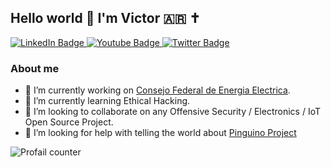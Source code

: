 ## Hello world 👋 I'm Victor :argentina: :latin_cross:

<div id="badges">
  <a href="https://www.linkedin.com/in/vvillarreal1983/">
    <img src="https://img.shields.io/badge/LinkedIn-blue?style=for-the-badge&logo=linkedin&logoColor=white" alt="LinkedIn Badge"/>
  </a>
  <a href="https://www.youtube.com/channel/UC1qs-_UwE5xk3PmDo1jx2ig">
    <img src="https://img.shields.io/badge/YouTube-red?style=for-the-badge&logo=youtube&logoColor=white" alt="Youtube Badge"/>
  </a>
  <a href="https://twitter.com/mefhigoseth">
    <img src="https://img.shields.io/badge/Twitter-blue?style=for-the-badge&logo=twitter&logoColor=white" alt="Twitter Badge"/>
  </a>
</div>

### About me

- 🔭 I’m currently working on [Consejo Federal de Energia Electrica](https://www.cfee.gob.ar/).
- 🌱 I’m currently learning Ethical Hacking.
- 👯 I’m looking to collaborate on any Offensive Security / Electronics / IoT Open Source Project.
- 🤔 I’m looking for help with telling the world about [Pinguino Project](https://www.pinguino.cc/)

<img src="https://komarev.com/ghpvc/?username=mefhigoseth&style=flat-square&color=blue" alt="Profail counter"/>
